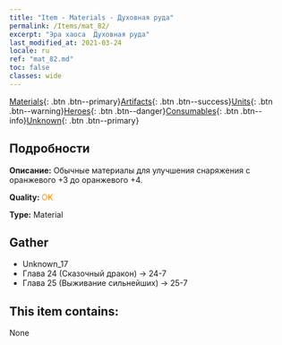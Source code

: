 ```yaml
---
title: "Item - Materials - Духовная руда"
permalink: /Items/mat_82/
excerpt: "Эра хаоса  Духовная руда"
last_modified_at: 2021-03-24
locale: ru
ref: "mat_82.md"
toc: false
classes: wide
---
```

 [Materials](/ru/Items/){: .btn .btn--primary}[Artifacts](/ru/Items/Artifacts/){: .btn .btn--success}[Units](/ru/Items/Units/){: .btn .btn--warning}[Heroes](/ru/Items/Heroes/){: .btn .btn--danger}[Consumables](/ru/Items/Consumables/){: .btn .btn--info}[Unknown](/ru/Items/Unknown/){: .btn .btn--primary}

## Подробности
 **Описание:** Обычные материалы для улучшения снаряжения c оранжевого +3 до оранжевого +4.

 **Quality:** <span style="color: #FF8C00">OK</span>

 **Type:** Material

## Gather

*    Unknown_17 
*    Глава 24 (Сказочный дракон) -> 24-7 
*    Глава 25 (Выживание сильнейших) -> 25-7 

## This item contains:

  None

